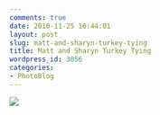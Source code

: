 ```yaml
---
comments: true
date: 2010-11-25 10:44:01
layout: post
slug: matt-and-sharyn-turkey-tying
title: Matt and Sharyn Turkey Tying
wordpress_id: 3856
categories:
- PhotoBlog
---
```


![](http://ryanfitzer.com/main/wp-content/uploads/2010/11/photo-950x709.jpg)
